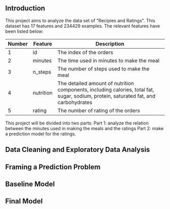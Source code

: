 ## Introduction
This project aims to analyze the data set of "Recipies and Ratings".
This dataset has 17 features and 234429 examples. The relevant features have been listed below:

| Number | Feature | Description |
| ----------- | ----------- | ----------- |
| 1 | id | The index of the orders |
| 2 | minutes | The time used in minutes to make the meal |
| 3 | n_steps | The number of steps used to make the meal |
| 4 | nutrition | The detailed amount of nutrition components, including calories, total fat, sugar, sodium, protein, saturated fat, and carbohydrates |
| 5 | rating | The number of rating of the orders |

This project will be divided into two parts:
Part 1: analyze the relation between the minutes used in making the meals and the ratings
Part 2: make a prediction model for the ratings.

## Data Cleaning and Exploratory Data Analysis

## Framing a Prediction Problem

## Baseline Model

## Final Model
